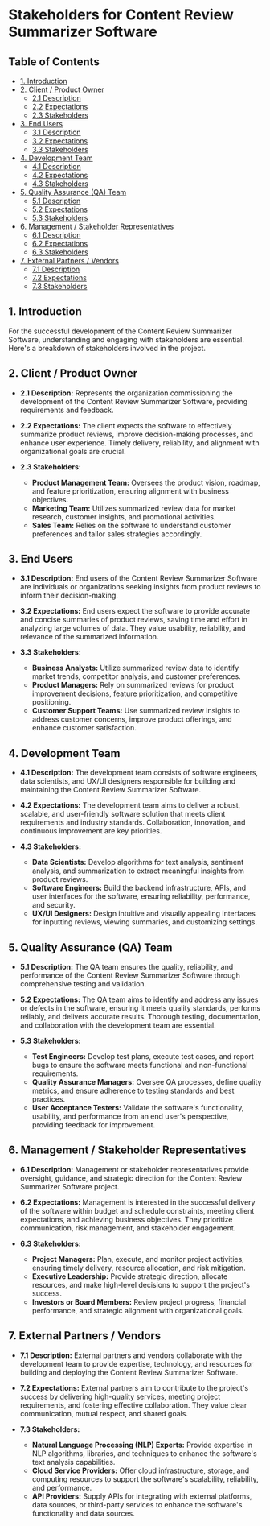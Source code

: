 # Stakeholders for Content Review Summarizer Software
 
## Table of Contents
 
- [1. Introduction](#1-introduction)
- [2. Client / Product Owner](#2-client--product-owner)
   - [2.1 Description](#21-description)
   - [2.2 Expectations](#22-expectations)
   - [2.3 Stakeholders](#23-stakeholders)
- [3. End Users](#3-end-users)
   - [3.1 Description](#31-description)
   - [3.2 Expectations](#32-expectations)
   - [3.3 Stakeholders](#33-stakeholders)
- [4. Development Team](#4-development-team)
   - [4.1 Description](#41-description)
   - [4.2 Expectations](#42-expectations)
   - [4.3 Stakeholders](#43-stakeholders)
- [5. Quality Assurance (QA) Team](#5-quality-assurance-qa-team)
   - [5.1 Description](#51-description)
   - [5.2 Expectations](#52-expectations)
   - [5.3 Stakeholders](#53-stakeholders)
- [6. Management / Stakeholder Representatives](#6-management--stakeholder-representatives)
   - [6.1 Description](#61-description)
   - [6.2 Expectations](#62-expectations)
   - [6.3 Stakeholders](#63-stakeholders)
- [7. External Partners / Vendors](#7-external-partners--vendors)
   - [7.1 Description](#71-description)
   - [7.2 Expectations](#72-expectations)
   - [7.3 Stakeholders](#73-stakeholders)
 
## 1. Introduction
 
For the successful development of the Content Review Summarizer Software, understanding and engaging with stakeholders are essential. Here's a breakdown of stakeholders involved in the project.
 
## 2. Client / Product Owner
 
- **2.1 Description:** Represents the organization commissioning the development of the Content Review Summarizer Software, providing requirements and feedback.
  
- **2.2 Expectations:** The client expects the software to effectively summarize product reviews, improve decision-making processes, and enhance user experience. Timely delivery, reliability, and alignment with organizational goals are crucial.
 
- **2.3 Stakeholders:**
   - **Product Management Team:** Oversees the product vision, roadmap, and feature prioritization, ensuring alignment with business objectives.
   - **Marketing Team:** Utilizes summarized review data for market research, customer insights, and promotional activities.
   - **Sales Team:** Relies on the software to understand customer preferences and tailor sales strategies accordingly.
 
## 3. End Users
 
- **3.1 Description:** End users of the Content Review Summarizer Software are individuals or organizations seeking insights from product reviews to inform their decision-making.
  
- **3.2 Expectations:** End users expect the software to provide accurate and concise summaries of product reviews, saving time and effort in analyzing large volumes of data. They value usability, reliability, and relevance of the summarized information.
 
- **3.3 Stakeholders:**
   - **Business Analysts:** Utilize summarized review data to identify market trends, competitor analysis, and customer preferences.
   - **Product Managers:** Rely on summarized reviews for product improvement decisions, feature prioritization, and competitive positioning.
   - **Customer Support Teams:** Use summarized review insights to address customer concerns, improve product offerings, and enhance customer satisfaction.
 
## 4. Development Team
 
- **4.1 Description:** The development team consists of software engineers, data scientists, and UX/UI designers responsible for building and maintaining the Content Review Summarizer Software.
  
- **4.2 Expectations:** The development team aims to deliver a robust, scalable, and user-friendly software solution that meets client requirements and industry standards. Collaboration, innovation, and continuous improvement are key priorities.
 
- **4.3 Stakeholders:**
   - **Data Scientists:** Develop algorithms for text analysis, sentiment analysis, and summarization to extract meaningful insights from product reviews.
   - **Software Engineers:** Build the backend infrastructure, APIs, and user interfaces for the software, ensuring reliability, performance, and security.
   - **UX/UI Designers:** Design intuitive and visually appealing interfaces for inputting reviews, viewing summaries, and customizing settings.
 
## 5. Quality Assurance (QA) Team
 
- **5.1 Description:** The QA team ensures the quality, reliability, and performance of the Content Review Summarizer Software through comprehensive testing and validation.
  
- **5.2 Expectations:** The QA team aims to identify and address any issues or defects in the software, ensuring it meets quality standards, performs reliably, and delivers accurate results. Thorough testing, documentation, and collaboration with the development team are essential.
 
- **5.3 Stakeholders:**
   - **Test Engineers:** Develop test plans, execute test cases, and report bugs to ensure the software meets functional and non-functional requirements.
   - **Quality Assurance Managers:** Oversee QA processes, define quality metrics, and ensure adherence to testing standards and best practices.
   - **User Acceptance Testers:** Validate the software's functionality, usability, and performance from an end user's perspective, providing feedback for improvement.
 
## 6. Management / Stakeholder Representatives
 
- **6.1 Description:** Management or stakeholder representatives provide oversight, guidance, and strategic direction for the Content Review Summarizer Software project.
  
- **6.2 Expectations:** Management is interested in the successful delivery of the software within budget and schedule constraints, meeting client expectations, and achieving business objectives. They prioritize communication, risk management, and stakeholder engagement.
 
- **6.3 Stakeholders:**
   - **Project Managers:** Plan, execute, and monitor project activities, ensuring timely delivery, resource allocation, and risk mitigation.
   - **Executive Leadership:** Provide strategic direction, allocate resources, and make high-level decisions to support the project's success.
   - **Investors or Board Members:** Review project progress, financial performance, and strategic alignment with organizational goals.
 
## 7. External Partners / Vendors
 
- **7.1 Description:** External partners and vendors collaborate with the development team to provide expertise, technology, and resources for building and deploying the Content Review Summarizer Software.
  
- **7.2 Expectations:** External partners aim to contribute to the project's success by delivering high-quality services, meeting project requirements, and fostering effective collaboration. They value clear communication, mutual respect, and shared goals.
 
- **7.3 Stakeholders:**
   - **Natural Language Processing (NLP) Experts:** Provide expertise in NLP algorithms, libraries, and techniques to enhance the software's text analysis capabilities.
   - **Cloud Service Providers:** Offer cloud infrastructure, storage, and computing resources to support the software's scalability, reliability, and performance.
   - **API Providers:** Supply APIs for integrating with external platforms, data sources, or third-party services to enhance the software's functionality and data sources.

